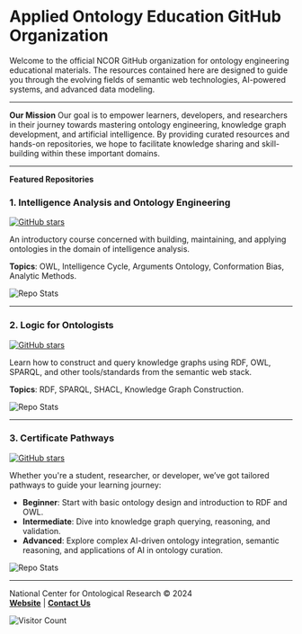 # Applied Ontology Education GitHub Organization

Welcome to the official NCOR GitHub organization for ontology engineering educational materials. The resources contained here are designed to guide you through the evolving fields of semantic web technologies, AI-powered systems, and advanced data modeling.

---

**Our Mission**
Our goal is to empower learners, developers, and researchers in their journey towards mastering ontology engineering, knowledge graph development, and artificial intelligence. By providing curated resources and hands-on repositories, we hope to facilitate knowledge sharing and skill-building within these important domains.

---

**Featured Repositories**

### 1. **Intelligence Analysis and Ontology Engineering**  
[![GitHub stars](https://img.shields.io/github/stars/Applied-Ontology-Education/Ontology-and-Intel-Analysis-Fall-2024?style=social)]([https://github.com/your-organization/Ontology-Engineering-101](https://github.com/Applied-Ontology-Education/Ontology-and-Intel-Analysis-Fall-2024))

An introductory course concerned with building, maintaining, and applying ontologies in the domain of intelligence analysis.  

**Topics**: OWL, Intelligence Cycle, Arguments Ontology, Conformation Bias, Analytic Methods.  

![Repo Stats](https://github-readme-stats.vercel.app/api/pin/?username=Applied-Ontology-Education&repo=Ontology-and-Intel-Analysis-Fall-2024&theme=dark&show_owner=true&show_icons=true)

---

### 2. **Logic for Ontologists**  
[![GitHub stars](https://img.shields.io/github/stars/Applied-Ontology-Education/Logic-for-Ontologists-Fall-2024?style=social)](https://github.com/Applied-Ontology-Education/Logic-for-Ontologists-Fall-2024)

Learn how to construct and query knowledge graphs using RDF, OWL, SPARQL, and other tools/standards from the semantic web stack.  

**Topics**: RDF, SPARQL, SHACL, Knowledge Graph Construction.  

![Repo Stats](https://github-readme-stats.vercel.app/api/pin/?username=Applied-Ontology-Education&repo=Logic-for-Ontologists-Fall-2024&theme=dark&show_owner=true&show_icons=true)

---

### 3. **Certificate Pathways**
[![GitHub stars](https://img.shields.io/github/stars/Applied-Ontology-Education/ncor-ontology-pathways?style=social)](https://github.com/Applied-Ontology-Education/ncor-ontology-pathways)

Whether you're a student, researcher, or developer, we’ve got tailored pathways to guide your learning journey:
- **Beginner**: Start with basic ontology design and introduction to RDF and OWL.
- **Intermediate**: Dive into knowledge graph querying, reasoning, and validation.
- **Advanced**: Explore complex AI-driven ontology integration, semantic reasoning, and applications of AI in ontology curation.
  
![Repo Stats](https://github-readme-stats.vercel.app/api/pin/?username=Applied-Ontology-Education&repo=ncor-ontology-pathways&theme=dark&show_owner=true&show_icons=true)

---

National Center for Ontological Research © 2024  
**[Website]([https://your-organization-website.com](https://ncor-organization.github.io/NCOR-Test/))** | **[Contact Us](mailto:johnbeve@buffalo.edu)**

![Visitor Count](https://profile-counter.glitch.me/johnbeve/count.svg)



